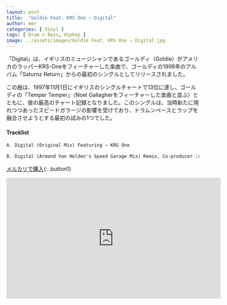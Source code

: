 ```yaml
---
layout: post
title:  "Goldie Feat. KRS One – Digital"
author: mmr
categories: [ Vinyl ]
tags: [ Drum n Bass, Hiphop ]
image: ../assets/images/Goldie Feat. KRS One – Digital.jpg
---
```


「Digital」は、イギリスのミュージシャンであるゴールディ（Goldie）がアメリカのラッパーKRS-Oneをフィーチャーした楽曲で、ゴールディの1998年のアルバム「Saturnz Return」からの最初のシングルとしてリリースされました。

この曲は、1997年11月1日にイギリスのシングルチャートで13位に達し、ゴールディの「Temper Temper」（Noel Gallagherをフィーチャーした楽曲と並ぶ）とともに、彼の最高のチャート記録となりました。このシングルは、当時新たに現れつつあったスピードガラージの影響を受けており、ドラムンベースとラップを融合させようとする最初の試みの1つでした。


#### Tracklist
```md
A. Digital (Original Mix) Featuring – KRS One

B. Digital (Armand Van Helden's Speed Garage Mix) Remix, Co-producer [Additional Production] – Armand Van Helden
```

[メルカリで購入](https://jp.mercari.com/item/m61924707698?afid=6142608987){: .button1}

<iframe width="560" height="315" src="https://www.youtube.com/embed/Lya4F4OdEuk?si=uGxiCUooOVposYlc" title="YouTube video player" frameborder="0" allow="accelerometer; autoplay; clipboard-write; encrypted-media; gyroscope; picture-in-picture; web-share" referrerpolicy="strict-origin-when-cross-origin" allowfullscreen></iframe>